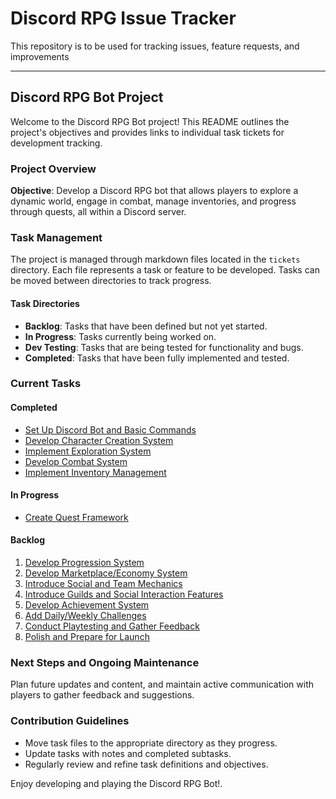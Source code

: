 # Discord RPG Issue Tracker
This repository is to be used for tracking issues, feature requests, and improvements

---

## Discord RPG Bot Project

Welcome to the Discord RPG Bot project! This README outlines the project's objectives and provides links to individual task tickets for development tracking.

### Project Overview

**Objective**: Develop a Discord RPG bot that allows players to explore a dynamic world, engage in combat, manage inventories, and progress through quests, all within a Discord server.

### Task Management

The project is managed through markdown files located in the `tickets` directory. Each file represents a task or feature to be developed. Tasks can be moved between directories to track progress.

#### Task Directories

- **Backlog**: Tasks that have been defined but not yet started.
- **In Progress**: Tasks currently being worked on.
- **Dev Testing**: Tasks that are being tested for functionality and bugs.
- **Completed**: Tasks that have been fully implemented and tested.

### Current Tasks

#### Completed

- [Set Up Discord Bot and Basic Commands](tickets/completed/task-setup-bot.md)
- [Develop Character Creation System](tickets/completed/task-character-creation.md)
- [Implement Exploration System](tickets/completed/task-exploration-system.md)
- [Develop Combat System](tickets/completed/task-combat-system.md)
- [Implement Inventory Management](tickets/completed/task-inventory-management.md)

#### In Progress

- [Create Quest Framework](tickets/in-progress/task-quest-framework.md)

#### Backlog

1. [Develop Progression System](tickets/backlog/task-progression-system.md)
2. [Develop Marketplace/Economy System](tickets/backlog/task-marketplace-economy-system.md)
3. [Introduce Social and Team Mechanics](tickets/backlog/task-social-features.md)
4. [Introduce Guilds and Social Interaction Features](tickets/backlog/task-social-interaction-features.md)
5. [Develop Achievement System](tickets/backlog/task-achievement-system.md)
6. [Add Daily/Weekly Challenges](tickets/backlog/task-daily-weekly-challenges.md)
7. [Conduct Playtesting and Gather Feedback](tickets/backlog/task-playtesting.md)
8. [Polish and Prepare for Launch](tickets/backlog/task-polish-launch.md)

### Next Steps and Ongoing Maintenance

Plan future updates and content, and maintain active communication with players to gather feedback and suggestions.

### Contribution Guidelines

- Move task files to the appropriate directory as they progress.
- Update tasks with notes and completed subtasks.
- Regularly review and refine task definitions and objectives.

Enjoy developing and playing the Discord RPG Bot!.
